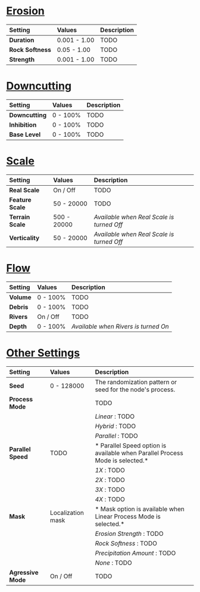 
# [Erosion](#tab/tabid-a)
| Setting           | Values       | Description |
| :---------------- | :----------- | :---------- |
| **Duration**      | 0.001 - 1.00 | TODO        |
| **Rock Softness** | 0.05 - 1.00  | TODO        |
| **Strength**      | 0.001 - 1.00 | TODO        |

# [Downcutting](#tab/tabid-b)
| Setting         | Values   | Description |
| :-------------- | :------- | :---------- |
| **Downcutting** | 0 - 100% | TODO        |
| **Inhibition**  | 0 - 100% | TODO        |
| **Base Level**  | 0 - 100% | TODO        |

# [Scale](#tab/tabid-c)
| Setting           | Values      | Description                               |
| :---------------- | :---------- | :---------------------------------------- |
| **Real Scale**    | On / Off    | TODO                                      |
| **Feature Scale** | 50 - 20000  | TODO                                      |
| **Terrain Scale** | 500 - 20000 | *Available when Real Scale is turned Off* |
| **Verticality**   | 50 - 20000  | *Available when Real Scale is turned Off* |

# [Flow](#tab/tabid-d)
| Setting    | Values   | Description                          |
| :--------- | :------- | :----------------------------------- |
| **Volume** | 0 - 100% | TODO                                 |
| **Debris** | 0 - 100% | TODO                                 |
| **Rivers** | On / Off | TODO                                 |
| **Depth**  | 0 - 100% | *Available when Rivers is turned On* |

# [Other Settings](#tab/tabid-e)
| Setting            | Values            | Description                                                                   |
| :----------------- | :---------------- | :---------------------------------------------------------------------------- |
| **Seed**           | 0 - 128000        | The randomization pattern or seed for the node's process.                     |
| **Process Mode**   |                   | TODO                                                                          |
|                    |                   | *Linear* : TODO                                                               |
|                    |                   | *Hybrid* : TODO                                                               |
|                    |                   | *Parallel* : TODO                                                             |
| **Parallel Speed** | TODO              | * Parallel Speed option is available when Parallel Process Mode is selected.* |
|                    |                   | *1X* : TODO                                                                   |
|                    |                   | *2X* : TODO                                                                   |
|                    |                   | *3X* : TODO                                                                   |
|                    |                   | *4X* : TODO                                                                   |
| **Mask**           | Localization mask | * Mask option is available when Linear Process Mode is selected.*             |
|                    |                   | *Erosion Strength* : TODO                                                     |
|                    |                   | *Rock Softness* : TODO                                                        |
|                    |                   | *Precipitation Amount* : TODO                                                 |
|                    |                   | *None* : TODO                                                                 |
| **Agressive Mode** | On / Off          | TODO                                                                          |

